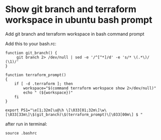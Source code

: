 # Show git branch and terraform workspace in ubuntu bash prompt

Add git branch and terraform workspace in bash command prompt

Add this to your bash.rc:

```
function git_branch() {
     git branch 2> /dev/null | sed -e '/^[^*]/d' -e 's/* \(.*\)/ (\1)/'
}

function terraform_prompt()
{
    if [ -d .terraform ]; then
        workspace="$(command terraform workspace show 2>/dev/null)"
        echo " (${workspace})"
    fi
}

export PS1="\e[1;32m[\u@\h \[\033[01;32m\]\w\[\033[33m\]\$(git_branch)\$(terraform_prompt)\[\033[00m\] $ "
```
after run in terminal:
```
source .bashrc
```
